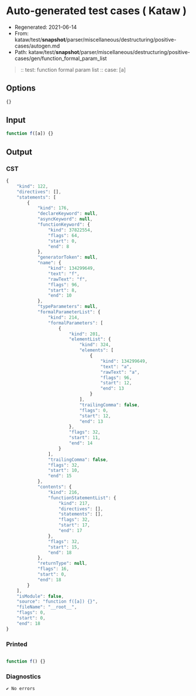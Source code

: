 # Auto-generated test cases ( Kataw )
- Regenerated: 2021-06-14
- From: kataw/test/__snapshot__/parser/miscellaneous/destructuring/positive-cases/autogen.md
- Path: kataw/test/__snapshot__/parser/miscellaneous/destructuring/positive-cases/gen/function_formal_param_list
> :: test: function formal param list
> :: case: [a]
## Options

`````js
{}
`````
## Input

`````js
function f([a]) {}
`````
## Output

### CST

```javascript
{
    "kind": 122,
    "directives": [],
    "statements": [
        {
            "kind": 176,
            "declareKeyword": null,
            "asyncKeyword": null,
            "functionKeyword": {
                "kind": 37822554,
                "flags": 64,
                "start": 0,
                "end": 8
            },
            "generatorToken": null,
            "name": {
                "kind": 134299649,
                "text": "f",
                "rawText": "f",
                "flags": 96,
                "start": 8,
                "end": 10
            },
            "typeParameters": null,
            "formalParameterList": {
                "kind": 214,
                "formalParameters": [
                    {
                        "kind": 201,
                        "elementList": {
                            "kind": 324,
                            "elements": [
                                {
                                    "kind": 134299649,
                                    "text": "a",
                                    "rawText": "a",
                                    "flags": 96,
                                    "start": 12,
                                    "end": 13
                                }
                            ],
                            "trailingComma": false,
                            "flags": 0,
                            "start": 12,
                            "end": 13
                        },
                        "flags": 32,
                        "start": 11,
                        "end": 14
                    }
                ],
                "trailingComma": false,
                "flags": 32,
                "start": 10,
                "end": 15
            },
            "contents": {
                "kind": 216,
                "functionStatementList": {
                    "kind": 217,
                    "directives": [],
                    "statements": [],
                    "flags": 32,
                    "start": 17,
                    "end": 17
                },
                "flags": 32,
                "start": 15,
                "end": 18
            },
            "returnType": null,
            "flags": 16,
            "start": 0,
            "end": 18
        }
    ],
    "isModule": false,
    "source": "function f([a]) {}",
    "fileName": "__root__",
    "flags": 0,
    "start": 0,
    "end": 18
}
```

### Printed

```javascript

function f() {}
```

### Diagnostics

```javascript
✔ No errors
```

